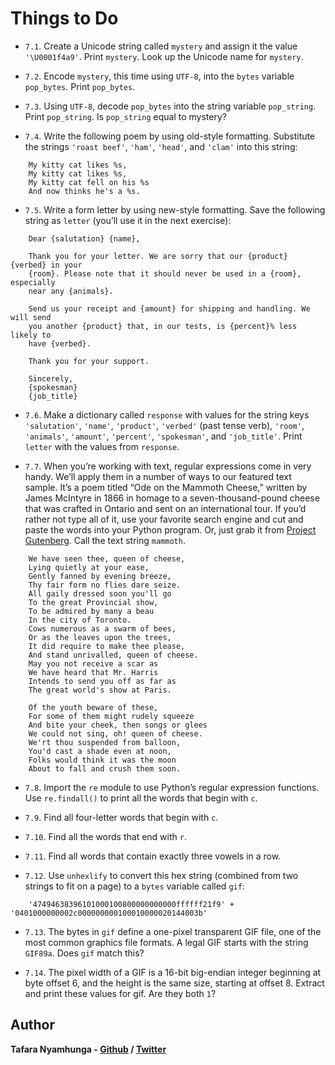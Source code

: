 # Things to Do

- `7.1`. Create a Unicode string called `mystery` and assign it the value `'\U0001f4a9'`. Print `mystery`. Look up the Unicode name for `mystery`.

- `7.2`. Encode `mystery`, this time using `UTF-8`, into the `bytes` variable `pop_bytes`. Print `pop_bytes`.

- `7.3`. Using `UTF-8`, decode `pop_bytes` into the string variable `pop_string`. Print `pop_string`. Is `pop_string` equal to mystery?

- `7.4`. Write the following poem by using old-style formatting. Substitute the strings `'roast beef'`, `'ham'`, `'head'`, and `'clam'` into this string:

```
    My kitty cat likes %s,
    My kitty cat likes %s,
    My kitty cat fell on his %s
    And now thinks he's a %s.
```

- `7.5`. Write a form letter by using new-style formatting. Save the following string as `letter` (you’ll use it in the next exercise):

```
    Dear {salutation} {name},

    Thank you for your letter. We are sorry that our {product} {verbed} in your
    {room}. Please note that it should never be used in a {room}, especially
    near any {animals}.

    Send us your receipt and {amount} for shipping and handling. We will send
    you another {product} that, in our tests, is {percent}% less likely to
    have {verbed}.

    Thank you for your support.

    Sincerely,
    {spokesman}
    {job_title}
```

- `7.6`. Make a dictionary called `response` with values for the string keys `'salutation'`, `'name'`, `'product'`, `'verbed'` (past tense verb), `'room'`, `'animals'`, `'amount'`, `'percent'`, `'spokesman'`, and `'job_title'`. Print `letter` with the values from `response`.

- `7.7`. When you’re working with text, regular expressions come in very handy. We’ll apply them in a number of ways to our featured text sample. It’s a poem titled “Ode on the Mammoth Cheese,” written by James McIntyre in 1866 in homage to a seven-thousand-pound cheese that was crafted in Ontario and sent on an international tour. If you’d rather not type all of it, use your favorite search engine and cut and paste the words into your Python program. Or, just grab it from [Project Gutenberg](https://www.gutenberg.org/ebooks/36068?msg=welcome_stranger). Call the text string `mammoth`.

```
    We have seen thee, queen of cheese,
    Lying quietly at your ease,
    Gently fanned by evening breeze,
    Thy fair form no flies dare seize.
    All gaily dressed soon you'll go
    To the great Provincial show,
    To be admired by many a beau
    In the city of Toronto.
    Cows numerous as a swarm of bees,
    Or as the leaves upon the trees,
    It did require to make thee please,
    And stand unrivalled, queen of cheese.
    May you not receive a scar as
    We have heard that Mr. Harris
    Intends to send you off as far as
    The great world's show at Paris.

    Of the youth beware of these,
    For some of them might rudely squeeze
    And bite your cheek, then songs or glees
    We could not sing, oh! queen of cheese.
    We'rt thou suspended from balloon,
    You'd cast a shade even at noon,
    Folks would think it was the moon
    About to fall and crush them soon.
```

- `7.8`. Import the `re` module to use Python’s regular expression functions. Use `re.findall()` to print all the words that begin with `c`.

- `7.9`. Find all four-letter words that begin with `c`.

- `7.10`. Find all the words that end with `r`.

- `7.11`. Find all words that contain exactly three vowels in a row.

- `7.12`. Use `unhexlify` to convert this hex string (combined from two strings to fit on a page) to a `bytes` variable called `gif`:

```
    '47494638396101000100800000000000ffffff21f9' + '0401000000002c000000000100010000020144003b'
```

- `7.13`. The bytes in `gif` define a one-pixel transparent GIF file, one of the most common graphics file formats. A legal GIF starts with the string `GIF89a`. Does `gif` match this?

- `7.14`. The pixel width of a GIF is a 16-bit big-endian integer beginning at byte offset 6, and the height is the same size, starting at offset 8. Extract and print these values for gif. Are they both `1`?

## Author

**Tafara Nyamhunga  - [Github](https://github.com/tafara-n) / [Twitter](https://twitter.com/tafaranyamhunga)**
